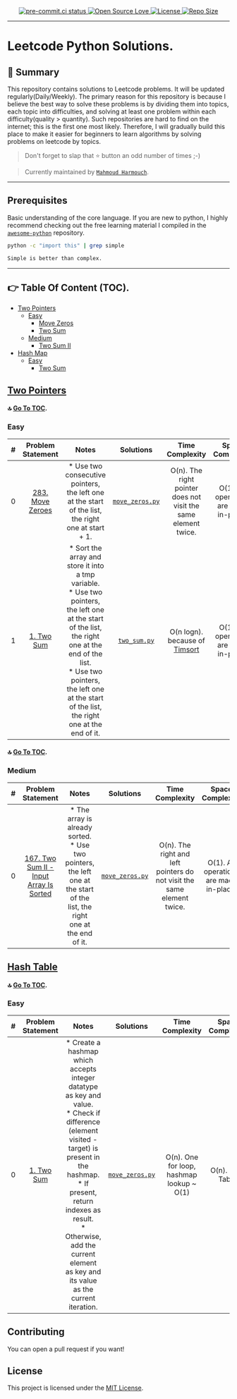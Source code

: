 <!-- MIT License

Copyright (c) 2022, Harmouch101
All rights reserved.
 -->

<div align="center">
    <a href="https://results.pre-commit.ci/latest/github/Harmouch101/awesome-code/main">
       <img src="https://results.pre-commit.ci/badge/github/Harmouch101/awesome-code/main.svg"
       alt="pre-commit.ci status"/>
    </a>
    <a href="https://github.com/Harmouch101/awesome-code">
       <img src="https://img.shields.io/badge/open_source-%F0%9F%A4%8D-3DA639.svg?style=for-the-badge&logoColor=blue&color=black" alt="Open Source Love"/>
    </a>
    <a href="https://github.com/Harmouch101/awesome-code/blob/master/LICENSE">
       <img src="https://img.shields.io/github/license/Harmouch101/awesome-code?style=for-the-badge&logoColor=blue&color=black" alt="License"/>
    </a>
    <a href="https://github.com/Harmouch101/awesome-code/">
       <img src="https://img.shields.io/github/repo-size/Harmouch101/awesome-code?style=for-the-badge&logoColor=blue&color=black" alt="Repo Size"/>
    </a>
</div>

---

# Leetcode Python Solutions.

## 📜 Summary

This repository contains solutions to Leetcode problems. It will be updated regularly(Daily/Weekly). The primary reason for this repository is because I believe the best way to solve these problems is by dividing them into topics, each topic into difficulties, and solving at least one problem within each difficulty(quality > quantity). Such repositories are hard to find on the internet; this is the first one most likely. Therefore, I will gradually build this place to make it easier for beginners to learn algorithms by solving problems on leetcode by topics.

> Don't forget to slap that ⭐ button an odd number of times ;-)

> Currently maintained by [`Mahmoud Harmouch`](https://github.com/Harmouch101).

---

## Prerequisites

Basic understanding of the core language. If you are new to python, I highly recommend checking out the free learning material I compiled in the [`awesome-python`](https://github.com/Harmouch101/awesome-python) repository.

```sh
python -c "import this" | grep simple
```

```sh
Simple is better than complex.
```

---

## 👉 Table Of Content (TOC). <a name="TOC"></a>

* [Two Pointers](#two-pointers)
  * [Easy](#two-pointers-easy)
    * [Move Zeros](#move-zeros)
    * [Two Sum](#two-sum)
  * [Medium](#two-pointers-medium)
    * [Two Sum II](#two-sum-ii)
* [Hash Map](#hash-table)
  * [Easy](#hash-table-easy)
    * [Two Sum](#two-sum)

## [Two Pointers](https://leetcode.com/tag/two-pointers/) <a name="two-pointers"></a>

#### 🔝 [Go To TOC](#TOC).

### Easy <a name="two-pointers-easy"></a>

| # | Problem Statement | Notes | Solutions | Time Complexity  | Space Complexity |
| :---:| :---: | :---:  | :---:     |  :---:  | :---: |
| 0 <a name="move-zeros"></a> | [283. Move Zeroes](https://leetcode.com/problems/move-zeroes/) |  * Use two consecutive pointers, the left one at the start of the list, the right one at start + 1.<br/>| [`move_zeros.py`](./solutions/two_pointers/move_zeros.py) | O(n). The right pointer does not visit the same element twice. | O(1). All operations are made in-place. |
| 1 <a name="two-sum"></a> | [1. Two Sum](https://leetcode.com/problems/two_sum/) | * Sort the array and store it into a tmp variable.<br/> * Use two pointers, the left one at the start of the list, the right one at the end of the list.<br/> * Use two pointers, the left one at the start of the list, the right one at the end of it.| [`two_sum.py`](./solutions/two_pointers/move_zeros.py) | O(n logn). because of [Timsort](https://en.wikipedia.org/wiki/Timsort) | O(1). All operations are made in-place. |

#### 🔝 [Go To TOC](#TOC).

### Medium <a name="two-pointers-medium"></a>

| # | Problem Statement | Notes | Solutions | Time Complexity  | Space Complexity |
| :---:| :---: | :---:  | :---:     |  :---:  | :---: |
| 0 <a name="two-sum-ii"></a> | [167. Two Sum II - Input Array Is Sorted](https://leetcode.com/problems/two-sum-ii-input-array-is-sorted/) | * The array is already sorted.<br/> * Use two pointers, the left one at the start of the list, the right one at the end of it.<br/> | [`move_zeros.py`](./solutions/two_pointers/two_sum_two.py) | O(n). The right and left pointers do not visit the same element twice. | O(1). All operations are made in-place. |

## [Hash Table](https://leetcode.com/tag/hash-table/) <a name="hash-table"></a>

#### 🔝 [Go To TOC](#TOC).

### Easy <a name="hash-table-easy"></a>

| # | Problem Statement | Notes | Solutions | Time Complexity  | Space Complexity |
| :---:| :---: | :---:  | :---:     |  :---:  | :---: |
| 0 <a name="two-sum"></a> | [1. Two Sum](https://leetcode.com/problems/two-sum/) | * Create a hashmap which accepts integer datatype as key and value.<br/> * Check if difference (element visited - target) is present in the hashmap.<br/> * If present, return indexes as result.<br/> * Otherwise, add the current element as key and its value as the current iteration. | [`move_zeros.py`](./solutions/hash_table/two_sum.py) | O(n). One for loop, hashmap lookup ~ O(1) | O(n). Hash Table. |

## Contributing

You can open a pull request if you want!

## License

This project is licensed under the [MIT License](https://github.com/Harmouch101/awesome-code/blob/main/LICENSE).
